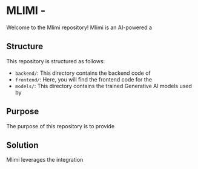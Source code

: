 # MLIMI -

Welcome to the Mlimi repository! Mlimi is an AI-powered a

## Structure
This repository is structured as follows:
- `backend/`: This directory contains the backend code of 
- `frontend/`: Here, you will find the frontend code for the 
- `models/`: This directory contains the trained Generative AI models used by 

## Purpose
The purpose of this repository is to provide 

## Solution
Mlimi leverages the integration 

